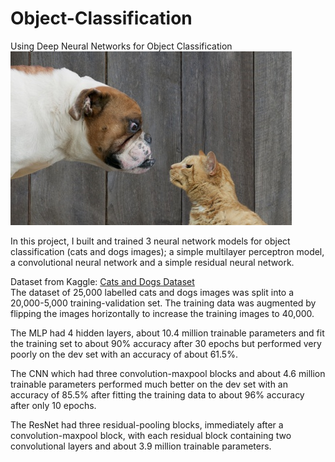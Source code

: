 # Object-Classification
Using Deep Neural Networks for Object Classification <br>
![Cat and Dog Image](https://github.com/davidakhihiero/Object-Classification/blob/main/images/Cat%20and%20Dog.jpg?raw=true)

In this project, I built and trained 3 neural network models for object classification (cats and dogs images); a simple multilayer perceptron
model, a convolutional neural network and a simple residual neural network.

Dataset from Kaggle: <a href="https://www.kaggle.com/competitions/dogs-vs-cats/data" target="_blank">Cats and Dogs Dataset</a> <br>
The dataset of 25,000 labelled cats and dogs images was split into a 20,000-5,000 training-validation set. The training data was augmented by flipping
the images horizontally to increase the training images to 40,000.

The MLP had 4 hidden layers, about 10.4 million trainable parameters and fit the training set to about 90% accuracy after 30 epochs but performed 
very poorly on the dev set with an accuracy of about 61.5%. 

The CNN which had three convolution-maxpool blocks and about 4.6 million trainable parameters performed much better on the dev set with an accuracy of
85.5% after fitting the training data to about 96% accuracy after only 10 epochs.

The ResNet had three residual-pooling blocks, immediately after a convolution-maxpool block, with each residual block containing two convolutional 
layers and about 3.9 million trainable parameters.
